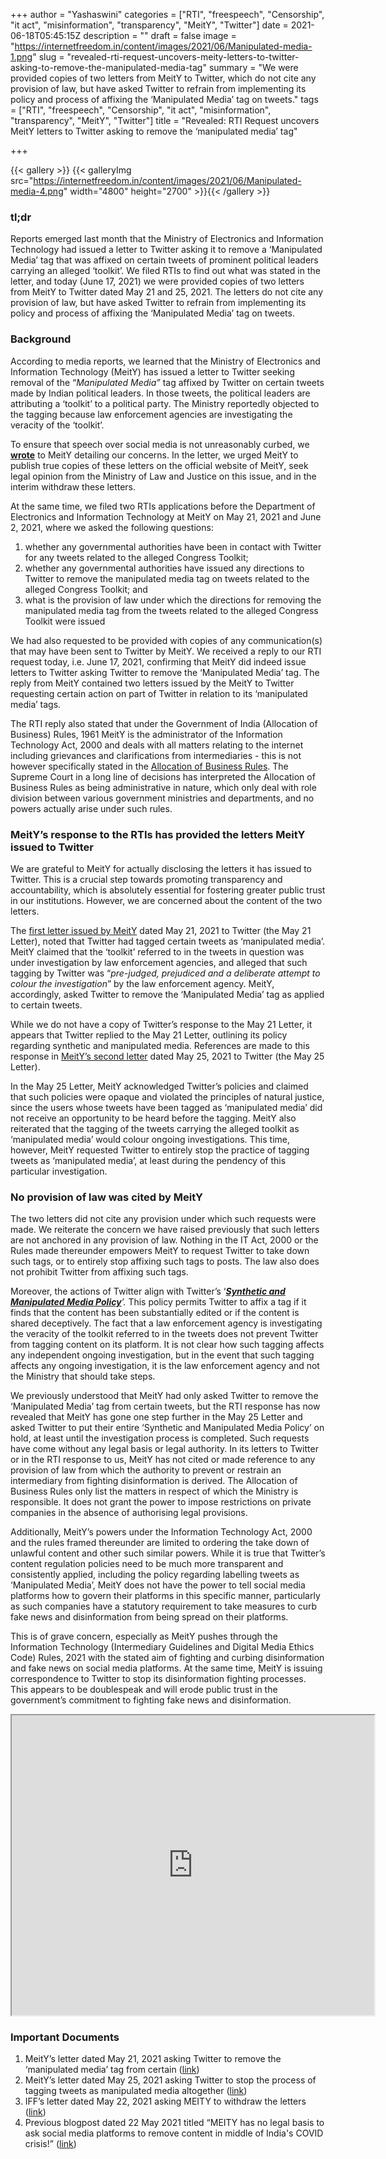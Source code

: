 +++
author = "Yashaswini"
categories = ["RTI", "freespeech", "Censorship", "it act", "misinformation", "transparency", "MeitY", "Twitter"]
date = 2021-06-18T05:45:15Z
description = ""
draft = false
image = "https://internetfreedom.in/content/images/2021/06/Manipulated-media-1.png"
slug = "revealed-rti-request-uncovers-meity-letters-to-twitter-asking-to-remove-the-manipulated-media-tag"
summary = "We were provided copies of two letters from MeitY to Twitter, which do not cite any provision of law, but have asked Twitter to refrain from implementing its policy and process of affixing the ‘Manipulated Media’ tag on tweets."
tags = ["RTI", "freespeech", "Censorship", "it act", "misinformation", "transparency", "MeitY", "Twitter"]
title = "Revealed: RTI Request uncovers MeitY letters to Twitter asking to remove the ‘manipulated media’ tag"

+++


{{< gallery >}}
{{< galleryImg  src="https://internetfreedom.in/content/images/2021/06/Manipulated-media-4.png" width="4800" height="2700" >}}{{< /gallery >}}

>>>> <form><script src="https://checkout.razorpay.com/v1/payment-button.js" data-payment_button_id="pl_HLkgeWGQLMuddp" async> </script> </form>

### tl;dr

Reports emerged last month that the Ministry of Electronics and Information Technology had issued a letter to Twitter asking it to remove a ‘Manipulated Media’ tag that was affixed on certain tweets of prominent political leaders carrying an alleged ‘toolkit’. We filed RTIs to find out what was stated in the letter, and today (June 17, 2021) we were provided copies of two letters from MeitY to Twitter dated May 21 and 25, 2021. The letters do not cite any provision of law, but have asked Twitter to refrain from implementing its policy and process of affixing the ‘Manipulated Media’ tag on tweets.

### Background

According to media reports, we learned that the Ministry of Electronics and Information Technology (MeitY) has issued a letter to Twitter seeking removal of the “_Manipulated Media”_ tag affixed by Twitter on certain tweets made by Indian political leaders. In those tweets, the political leaders are attributing a ‘toolkit’ to a political party. The Ministry reportedly objected to the tagging because law enforcement agencies are investigating the veracity of the ‘toolkit’.

To ensure that speech over social media is not unreasonably curbed, we [**wrote**](https://drive.google.com/file/d/1ZCpZ42QAcQPQI0d7orxly0LdYVfP16tx/view?usp=sharing) to MeitY detailing our concerns. In the letter, we urged MeitY to publish true copies of these letters on the official website of MeitY, seek legal opinion from the Ministry of Law and Justice on this issue, and in the interim withdraw these letters.

At the same time, we filed two RTIs applications before the Department of Electronics and Information Technology at MeitY on May 21, 2021 and June 2, 2021, where we asked the following questions:

1. whether any governmental authorities have been in contact with Twitter for any tweets related to the alleged Congress Toolkit;
2. whether any governmental authorities have issued any directions to Twitter to remove the manipulated media tag on tweets related to the alleged Congress Toolkit; and
3. what is the provision of law under which the directions for removing the manipulated media tag from the tweets related to the alleged Congress Toolkit were issued

We had also requested to be provided with copies of any communication(s) that may have been sent to Twitter by MeitY. We received a reply to our RTI request today, i.e. June 17, 2021, confirming that MeitY did indeed issue letters to Twitter asking Twitter to remove the ‘Manipulated Media’ tag. The reply from MeitY contained two letters issued by the MeitY to Twitter requesting certain action on part of Twitter in relation to its ‘manipulated media’ tags.

The RTI reply also stated that under the Government of India (Allocation of Business) Rules, 1961 MeitY is the administrator of the Information Technology Act, 2000 and deals with all matters relating to the internet including grievances and clarifications from intermediaries - this is not however specifically stated in the [Allocation of Business Rules](https://www.meity.gov.in/meity-business-rules). The Supreme Court in a long line of decisions has interpreted the Allocation of Business Rules as being administrative in nature, which only deal with role division between various government ministries and departments, and no powers actually arise under such rules.

### MeitY’s response to the RTIs has provided the letters MeitY issued to Twitter

We are grateful to MeitY for actually disclosing the letters it has issued to Twitter. This is a crucial step towards promoting transparency and accountability, which is absolutely essential for fostering greater public trust in our institutions. However, we are concerned about the content of the two letters.

The [first letter issued by MeitY](https://drive.google.com/drive/u/1/folders/1PGC2zvP--t5RZbznzrt0eXqbkVdVRt2G) dated May 21, 2021 to Twitter (the May 21 Letter), noted that Twitter had tagged certain tweets as ‘manipulated media’. MeitY claimed that the ‘toolkit’ referred to in the tweets in question was under investigation by law enforcement agencies, and alleged that such tagging by Twitter was “_pre-judged, prejudiced and a deliberate attempt to colour the investigation_” by the law enforcement agency. MeitY, accordingly, asked Twitter to remove the ‘Manipulated Media’ tag as applied to certain tweets.

While we do not have a copy of Twitter’s response to the May 21 Letter, it appears that Twitter replied to the May 21 Letter, outlining its policy regarding synthetic and manipulated media. References are made to this response in [MeitY’s second letter](https://drive.google.com/drive/u/1/folders/1PGC2zvP--t5RZbznzrt0eXqbkVdVRt2G) dated May 25, 2021 to Twitter (the May 25 Letter).

In the May 25 Letter, MeitY acknowledged Twitter’s policies and claimed that such policies were opaque and violated the principles of natural justice, since the users whose tweets have been tagged as ‘manipulated media’ did not receive an opportunity to be heard before the tagging. MeitY also reiterated that the tagging of the tweets carrying the alleged toolkit as ‘manipulated media’ would colour ongoing investigations. This time, however, MeitY requested Twitter to entirely stop the practice of tagging tweets as ‘manipulated media’, at least during the pendency of this particular investigation.

### No provision of law was cited by MeitY

The two letters did not cite any provision under which such requests were made. We reiterate the concern we have raised previously that such letters are not anchored in any provision of law. Nothing in the IT Act, 2000 or the Rules made thereunder empowers MeitY to request Twitter to take down such tags, or to entirely stop affixing such tags to posts. The law also does not prohibit Twitter from affixing such tags.

Moreover, the actions of Twitter align with Twitter’s ‘[_**Synthetic and Manipulated Media Policy**_](https://help.twitter.com/en/rules-and-policies/manipulated-media)_’._ This policy permits Twitter to affix a tag if it finds that the content has been substantially edited or if the content is shared deceptively. The fact that a law enforcement agency is investigating the veracity of the toolkit referred to in the tweets does not prevent Twitter from tagging content on its platform. It is not clear how such tagging affects any independent ongoing investigation, but in the event that such tagging affects any ongoing investigation, it is the law enforcement agency and not the Ministry that should take steps.

We previously understood that MeitY had only asked Twitter to remove the ‘Manipulated Media’ tag from certain tweets, but the RTI response has now revealed that MeitY has gone one step further in the May 25 Letter and asked Twitter to put their entire ‘Synthetic and Manipulated Media Policy’ on hold, at least until the investigation process is completed. Such requests have come without any legal basis or legal authority. In its letters to Twitter or in the RTI response to us, MeitY has not cited or made reference to any provision of law from which the authority to prevent or restrain an intermediary from fighting disinformation is derived. The Allocation of Business Rules only list the matters in respect of which the Ministry is responsible. It does not grant the power to impose restrictions on private companies in the absence of authorising legal provisions.

Additionally, MeitY’s powers under the Information Technology Act, 2000 and the rules framed thereunder are limited to ordering the take down of unlawful content and other such similar powers. While it is true that Twitter’s content regulation policies need to be much more transparent and consistently applied, including the policy regarding labelling tweets as ‘Manipulated Media’, MeitY does not have the power to tell social media platforms how to govern their platforms in this specific manner, particularly as such companies have a statutory requirement to take measures to curb fake news and disinformation from being spread on their platforms.

This is of grave concern, especially as MeitY pushes through the Information Technology (Intermediary Guidelines and Digital Media Ethics Code) Rules, 2021 with the stated aim of fighting and curbing disinformation and fake news on social media platforms. At the same time, MeitY is issuing correspondence to Twitter to stop its disinformation fighting processes. This appears to be doublespeak and will erode public trust in the government’s commitment to fighting fake news and disinformation.

<iframe src="https://drive.google.com/file/d/12YmUIUhJKwDc7p27bZ8l3eVufoVHDv6X/preview" width="580" height="480"></iframe>

### Important Documents

1. MeitY’s letter dated May 21, 2021 asking Twitter to remove the ‘manipulated media’ tag from certain ([link](https://drive.google.com/file/d/1BATEcOrbw1M02FVjARhz0DHfddabSXom/view?usp=sharing))
2. MeitY’s letter dated May 25, 2021 asking Twitter to stop the process of tagging tweets as manipulated media altogether ([link](https://drive.google.com/file/d/1ZwJ89spritpNN8w9Q1Hw3_q-Sxg0H4CH/view?usp=sharing))
3. IFF’s letter dated May 22, 2021 asking MEITY to withdraw the letters ([link](https://drive.google.com/file/d/1ZCpZ42QAcQPQI0d7orxly0LdYVfP16tx/view?usp=sharing))
4. Previous blogpost dated 22 May 2021 titled “MEITY has no legal basis to ask social media platforms to remove content in middle of India's COVID crisis!” ([link](https://internetfreedom.in/meity-asks-social-media-platforms-to-remove-content/))

> > > <form><script src="https://cdn.razorpay.com/static/widget/subscription-button.js" data-subscription_button_id="pl_HLk5qU1K35hmPH" data-button_theme="brand-color" async> </script> </form>





